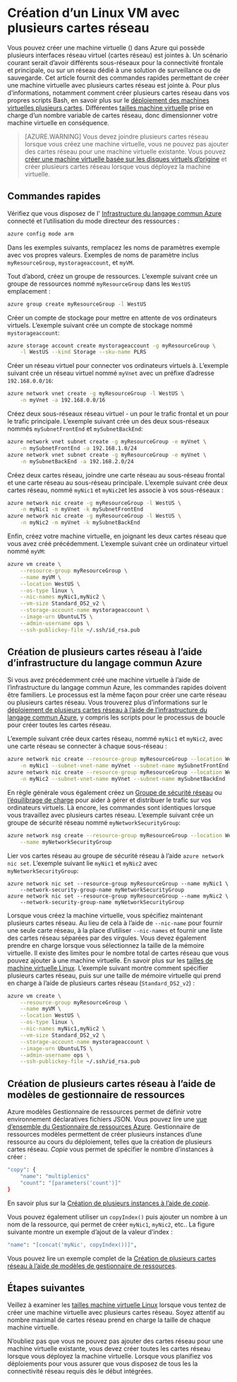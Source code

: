 <properties
   pageTitle="Créer une VM Linux avec plusieurs cartes réseau | Microsoft Azure"
   description="Apprenez à créer une VM Linux avec plusieurs cartes réseau liée à l’aide de l’infrastructure du langage commun Azure ou le Gestionnaire de ressources de modèles."
   services="virtual-machines-linux"
   documentationCenter=""
   authors="iainfoulds"
   manager="timlt"
   editor=""/>

<tags
   ms.service="virtual-machines-linux"
   ms.devlang="na"
   ms.topic="article"
   ms.tgt_pltfrm="vm-linux"
   ms.workload="infrastructure"
   ms.date="10/27/2016"
   ms.author="iainfou"/>

# <a name="creating-a-linux-vm-with-multiple-nics"></a>Création d’un Linux VM avec plusieurs cartes réseau
Vous pouvez créer une machine virtuelle () dans Azure qui possède plusieurs interfaces réseau virtuel (cartes réseau) est jointes à. Un scénario courant serait d’avoir différents sous-réseaux pour la connectivité frontale et principale, ou sur un réseau dédié à une solution de surveillance ou de sauvegarde. Cet article fournit des commandes rapides permettant de créer une machine virtuelle avec plusieurs cartes réseau est jointe à. Pour plus d’informations, notamment comment créer plusieurs cartes réseau dans vos propres scripts Bash, en savoir plus sur le [déploiement des machines virtuelles plusieurs cartes](../virtual-network/virtual-network-deploy-multinic-arm-cli.md). Différentes [tailles machine virtuelle](virtual-machines-linux-sizes.md) prise en charge d’un nombre variable de cartes réseau, donc dimensionner votre machine virtuelle en conséquence.

>[AZURE.WARNING] Vous devez joindre plusieurs cartes réseau lorsque vous créez une machine virtuelle, vous ne pouvez pas ajouter des cartes réseau pour une machine virtuelle existante. Vous pouvez [créer une machine virtuelle basée sur les disques virtuels d’origine](virtual-machines-linux-copy-vm.md) et créer plusieurs cartes réseau lorsque vous déployez la machine virtuelle.

## <a name="quick-commands"></a>Commandes rapides
Vérifiez que vous disposez de l' [Infrastructure du langage commun Azure](../xplat-cli-install.md) connecté et l’utilisation du mode directeur des ressources :

```bash
azure config mode arm
```

Dans les exemples suivants, remplacez les noms de paramètres exemple avec vos propres valeurs. Exemples de noms de paramètre inclus `myResourceGroup`, `mystorageaccount`, et `myVM`.

Tout d’abord, créez un groupe de ressources. L’exemple suivant crée un groupe de ressources nommé `myResourceGroup` dans les `WestUS` emplacement :

```bash
azure group create myResourceGroup -l WestUS
```

Créer un compte de stockage pour mettre en attente de vos ordinateurs virtuels. L’exemple suivant crée un compte de stockage nommé `mystorageaccount`:

```bash
azure storage account create mystorageaccount -g myResourceGroup \
    -l WestUS --kind Storage --sku-name PLRS
```

Créer un réseau virtuel pour connecter vos ordinateurs virtuels à. L’exemple suivant crée un réseau virtuel nommé `myVnet` avec un préfixe d’adresse `192.168.0.0/16`:

```bash
azure network vnet create -g myResourceGroup -l WestUS \
    -n myVnet -a 192.168.0.0/16
```

Créez deux sous-réseaux réseau virtuel - un pour le trafic frontal et un pour le trafic principale. L’exemple suivant crée un des deux sous-réseaux nommés `mySubnetFrontEnd` et `mySubnetBackEnd`:

```bash
azure network vnet subnet create -g myResourceGroup -e myVnet \
    -n mySubnetFrontEnd -a 192.168.1.0/24
azure network vnet subnet create -g myResourceGroup -e myVnet \
    -n mySubnetBackEnd -a 192.168.2.0/24
```

Créez deux cartes réseau, joindre une carte réseau au sous-réseau frontal et une carte réseau au sous-réseau principale. L’exemple suivant crée deux cartes réseau, nommé `myNic1` et `myNic2`et les associe à vos sous-réseaux :

```bash
azure network nic create -g myResourceGroup -l WestUS \
    -n myNic1 -m myVnet -k mySubnetFrontEnd
azure network nic create -g myResourceGroup -l WestUS \
    -n myNic2 -m myVnet -k mySubnetBackEnd
```

Enfin, créez votre machine virtuelle, en joignant les deux cartes réseau que vous avez créé précédemment. L’exemple suivant crée un ordinateur virtuel nommé `myVM`:

```bash
azure vm create \
    --resource-group myResourceGroup \
    --name myVM \
    --location WestUS \
    --os-type linux \
    --nic-names myNic1,myNic2 \
    --vm-size Standard_DS2_v2 \
    --storage-account-name mystorageaccount \
    --image-urn UbuntuLTS \
    --admin-username ops \
    --ssh-publickey-file ~/.ssh/id_rsa.pub
```

## <a name="creating-multiple-nics-using-azure-cli"></a>Création de plusieurs cartes réseau à l’aide d’infrastructure du langage commun Azure
Si vous avez précédemment créé une machine virtuelle à l’aide de l’infrastructure du langage commun Azure, les commandes rapides doivent être familiers. Le processus est la même façon pour créer une carte réseau ou plusieurs cartes réseau. Vous trouverez plus d’informations sur le [déploiement de plusieurs cartes réseau à l’aide de l’infrastructure du langage commun Azure](../virtual-network/virtual-network-deploy-multinic-arm-cli.md), y compris les scripts pour le processus de boucle pour créer toutes les cartes réseau.

L’exemple suivant crée deux cartes réseau, nommé `myNic1` et `myNic2`, avec une carte réseau se connecter à chaque sous-réseau :

```bash
azure network nic create --resource-group myResourceGroup --location WestUS \
    -n myNic1 --subnet-vnet-name myVnet --subnet-name mySubnetFrontEnd
azure network nic create --resource-group myResourceGroup --location WestUS \
    -n myNic2 --subnet-vnet-name myVnet --subnet-name mySubnetBackEnd
```

En règle générale vous également créez un [Groupe de sécurité réseau](../virtual-network/virtual-networks-nsg.md) ou [l’équilibrage de charge](../load-balancer/load-balancer-overview.md) pour aider à gérer et distribuer le trafic sur vos ordinateurs virtuels. Là encore, les commandes sont identiques lorsque vous travaillez avec plusieurs cartes réseau. L’exemple suivant crée un groupe de sécurité réseau nommé `myNetworkSecurityGroup`:

```bash
azure network nsg create --resource-group myResourceGroup --location WestUS \
    --name myNetworkSecurityGroup
```

Lier vos cartes réseau au groupe de sécurité réseau à l’aide `azure network nic set`. L’exemple suivant lie `myNic1` et `myNic2` avec `myNetworkSecurityGroup`:

```bashazure 
azure network nic set --resource-group myResourceGroup --name myNic1 \
    --network-security-group-name myNetworkSecurityGroup
azure network nic set --resource-group myResourceGroup --name myNic2 \
    --network-security-group-name myNetworkSecurityGroup
```

Lorsque vous créez la machine virtuelle, vous spécifiez maintenant plusieurs cartes réseau. Au lieu de cela à l’aide de `--nic-name` pour fournir une seule carte réseau, à la place d’utiliser `--nic-names` et fournir une liste des cartes réseau séparées par des virgules. Vous devez également prendre en charge lorsque vous sélectionnez la taille de la mémoire virtuelle. Il existe des limites pour le nombre total de cartes réseau que vous pouvez ajouter à une machine virtuelle. En savoir plus sur les [tailles de machine virtuelle Linux](virtual-machines-linux-sizes.md). L’exemple suivant montre comment spécifier plusieurs cartes réseau, puis sur une taille de mémoire virtuelle qui prend en charge à l’aide de plusieurs cartes réseau (`Standard_DS2_v2`) :

```bash
azure vm create \
    --resource-group myResourceGroup \
    --name myVM \
    --location WestUS \
    --os-type linux \
    --nic-names myNic1,myNic2 \
    --vm-size Standard_DS2_v2 \
    --storage-account-name mystorageaccount \
    --image-urn UbuntuLTS \
    --admin-username ops \
    --ssh-publickey-file ~/.ssh/id_rsa.pub
```

## <a name="creating-multiple-nics-using-resource-manager-templates"></a>Création de plusieurs cartes réseau à l’aide de modèles de gestionnaire de ressources
Azure modèles Gestionnaire de ressources permet de définir votre environnement déclaratives fichiers JSON. Vous pouvez lire une [vue d’ensemble du Gestionnaire de ressources Azure](../azure-resource-manager/resource-group-overview.md). Gestionnaire de ressources modèles permettent de créer plusieurs instances d’une ressource au cours du déploiement, telles que la création de plusieurs cartes réseau. *Copie* vous permet de spécifier le nombre d’instances à créer :

```bash
"copy": {
    "name": "multiplenics"
    "count": "[parameters('count')]"
}
```

En savoir plus sur la [Création de plusieurs instances à l’aide de *copie*](../resource-group-create-multiple.md). 

Vous pouvez également utiliser un `copyIndex()` puis ajouter un nombre à un nom de la ressource, qui permet de créer `myNic1`, `myNic2`, etc.. La figure suivante montre un exemple d’ajout de la valeur d’index :

```bash
"name": "[concat('myNic', copyIndex())]", 
```

Vous pouvez lire un exemple complet de la [Création de plusieurs cartes réseau à l’aide de modèles de gestionnaire de ressources](../virtual-network/virtual-network-deploy-multinic-arm-template.md).

## <a name="next-steps"></a>Étapes suivantes
Veillez à examiner les [tailles machine virtuelle Linux](virtual-machines-linux-sizes.md) lorsque vous tentez de créer une machine virtuelle avec plusieurs cartes réseau. Soyez attentif au nombre maximal de cartes réseau prend en charge la taille de chaque machine virtuelle. 

N’oubliez pas que vous ne pouvez pas ajouter des cartes réseau pour une machine virtuelle existante, vous devez créer toutes les cartes réseau lorsque vous déployez la machine virtuelle. Lorsque vous planifiez vos déploiements pour vous assurer que vous disposez de tous les la connectivité réseau requis dès le début intégrées.